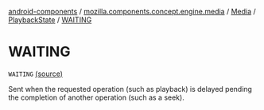 [android-components](../../../index.md) / [mozilla.components.concept.engine.media](../../index.md) / [Media](../index.md) / [PlaybackState](index.md) / [WAITING](./-w-a-i-t-i-n-g.md)

# WAITING

`WAITING` [(source)](https://github.com/mozilla-mobile/android-components/blob/master/components/concept/engine/src/main/java/mozilla/components/concept/engine/media/Media.kt#L123)

Sent when the requested operation (such as playback) is delayed pending the completion of another operation
(such as a seek).

